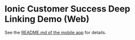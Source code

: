 # Ionic Customer Success Deep Linking Demo (Web)

See the [README.md of the mobile app](https://github.com/ionic-team/cs-demo-deeplink-mobile/blob/main/README.md) for details.
